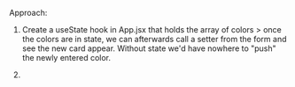 Approach:

1. Create a useState hook in App.jsx that holds the array of colors > once the colors are in state, we can afterwards call a setter from the form and see the new card appear. Without state we'd have nowhere to "push" the newly entered color.

2.
